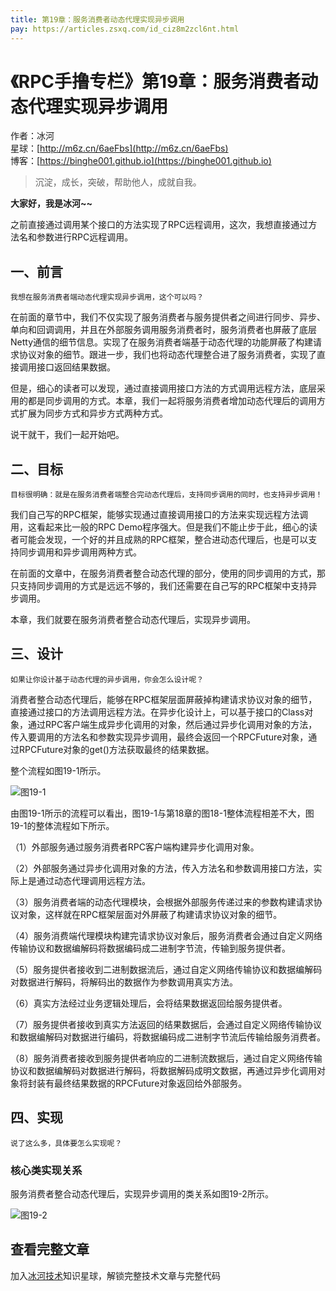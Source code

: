 ```yaml
---
title: 第19章：服务消费者动态代理实现异步调用
pay: https://articles.zsxq.com/id_ciz8m2zcl6nt.html
---
```


# 《RPC手撸专栏》第19章：服务消费者动态代理实现异步调用

作者：冰河
<br/>星球：[http://m6z.cn/6aeFbs](http://m6z.cn/6aeFbs)
<br/>博客：[https://binghe001.github.io](https://binghe001.github.io)

> 沉淀，成长，突破，帮助他人，成就自我。

**大家好，我是冰河~~**

之前直接通过调用某个接口的方法实现了RPC远程调用，这次，我想直接通过方法名和参数进行RPC远程调用。

## 一、前言

`我想在服务消费者端动态代理实现异步调用，这个可以吗？`

在前面的章节中，我们不仅实现了服务消费者与服务提供者之间进行同步、异步、单向和回调调用，并且在外部服务调用服务消费者时，服务消费者也屏蔽了底层Netty通信的细节信息。实现了在服务消费者端基于动态代理的功能屏蔽了构建请求协议对象的细节。跟进一步，我们也将动态代理整合进了服务消费者，实现了直接调用接口返回结果数据。

但是，细心的读者可以发现，通过直接调用接口方法的方式调用远程方法，底层采用的都是同步调用的方式。本章，我们一起将服务消费者增加动态代理后的调用方式扩展为同步方式和异步方式两种方式。

说干就干，我们一起开始吧。

## 二、目标

`目标很明确：就是在服务消费者端整合完动态代理后，支持同步调用的同时，也支持异步调用！`

我们自己写的RPC框架，能够实现通过直接调用接口的方法来实现远程方法调用，这看起来比一般的RPC Demo程序强大。但是我们不能止步于此，细心的读者可能会发现，一个好的并且成熟的RPC框架，整合进动态代理后，也是可以支持同步调用和异步调用两种方式。

在前面的文章中，在服务消费者整合动态代理的部分，使用的同步调用的方式，那只支持同步调用的方式是远远不够的，我们还需要在自己写的RPC框架中支持异步调用。

本章，我们就要在服务消费者整合动态代理后，实现异步调用。

## 三、设计

`如果让你设计基于动态代理的异步调用，你会怎么设计呢？`

消费者整合动态代理后，能够在RPC框架层面屏蔽掉构建请求协议对象的细节，直接通过接口的方法调用远程方法。在异步化设计上，可以基于接口的Class对象，通过RPC客户端生成异步化调用的对象，然后通过异步化调用对象的方法，传入要调用的方法名和参数实现异步调用，最终会返回一个RPCFuture对象，通过RPCFuture对象的get()方法获取最终的结果数据。

整个流程如图19-1所示。

![图19-1](https://binghe001.github.io/assets/images/middleware/rpc/rpc-2022-10-18-001.png)

由图19-1所示的流程可以看出，图19-1与第18章的图18-1整体流程相差不大，图19-1的整体流程如下所示。

（1）外部服务通过服务消费者RPC客户端构建异步化调用对象。

（2）外部服务通过异步化调用对象的方法，传入方法名和参数调用接口方法，实际上是通过动态代理调用远程方法。

（3）服务消费者端的动态代理模块，会根据外部服务传递过来的参数构建请求协议对象，这样就在RPC框架层面对外屏蔽了构建请求协议对象的细节。

（4）服务消费端代理模块构建完请求协议对象后，服务消费者会通过自定义网络传输协议和数据编解码将数据编码成二进制字节流，传输到服务提供者。

（5）服务提供者接收到二进制数据流后，通过自定义网络传输协议和数据编解码对数据进行解码，将解码出的数据作为参数调用真实方法。

（6）真实方法经过业务逻辑处理后，会将结果数据返回给服务提供者。

（7）服务提供者接收到真实方法返回的结果数据后，会通过自定义网络传输协议和数据编解码对数据进行编码，将数据编码成二进制字节流后传输给服务消费者。

（8）服务消费者接收到服务提供者响应的二进制流数据后，通过自定义网络传输协议和数据编解码对数据进行解码，将数据解码成明文数据，再通过异步化调用对象将封装有最终结果数据的RPCFuture对象返回给外部服务。

## 四、实现

`说了这么多，具体要怎么实现呢？`

### 核心类实现关系

服务消费者整合动态代理后，实现异步调用的类关系如图19-2所示。

![图19-2](https://binghe001.github.io/assets/images/middleware/rpc/rpc-2022-10-18-002.png)

## 查看完整文章

加入[冰河技术](http://m6z.cn/6aeFbs)知识星球，解锁完整技术文章与完整代码